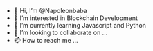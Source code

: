 - 👋 Hi, I’m @Napoleonbaba
- 👀 I’m interested in Blockchain Development
- 🌱 I’m currently learning Javascript and Python
- 💞️ I’m looking to collaborate on ...
- 📫 How to reach me ...

<!---
Napoleonbaba/Napoleonbaba is a ✨ special ✨ repository because its `README.md` (this file) appears on your GitHub profile.
You can click the Preview link to take a look at your changes.
--->
